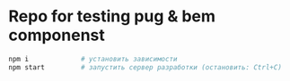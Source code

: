 # Repo for testing pug & bem componenst

```bash
npm i             # установить зависимости
npm start         # запустить сервер разработки (остановить: Ctrl+C)
```
